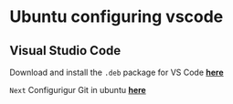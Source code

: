 # Ubuntu configuring vscode

## Visual Studio Code

Download and install the `.deb` package for VS Code **[here](https://code.visualstudio.com/)**

`Next` Configurigur Git in ubuntu **[here](../GitHub/Ubuntu-Configuring-GitHub.md)**
